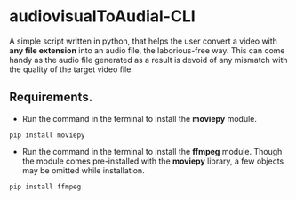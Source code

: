 # audiovisualToAudial-CLI
A simple script written in python, that helps the user convert a video with **any file extension** into an audio file, the laborious-free way. This can come handy as the audio file generated as a result is devoid of any mismatch with the quality of the target video file.  

## Requirements.
* Run the command in the terminal to install the **moviepy** module.  
```
pip install moviepy
```
* Run the command in the terminal to install the **ffmpeg** module. Though the module comes pre-installed with the **moviepy** library, a few objects may be omitted while installation.  
```
pip install ffmpeg
```
